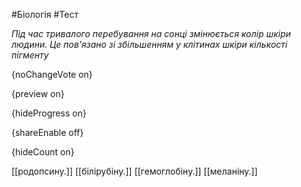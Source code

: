 #Біологія #Тест

*Під час тривалого перебування на сонці змінюється колір шкіри людини. Це пов'язано зі збільшенням у клітинах шкіри кількості пігменту*

{noChangeVote on}

{preview on}

{hideProgress on}

{shareEnable off}

{hideCount on}

[[родопсину.]]
[[білірубіну.]]
[[гемоглобіну.]]
[[меланіну.]]
